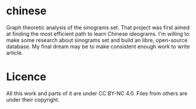 chinese
=======

Graph theoretic analysis of the sinograms set. That project was first aimed at finding the most efficient path to learn Chinese ideograms. I'm willing to make some research about sinograms set and build an libre, open-source database. My final dream may be to make consistent enough work to write article.


Licence
=======

All this work and parts of it are under CC BY-NC 4.0. Files from others are under their copyright.
